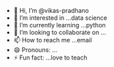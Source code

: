 - 👋 Hi, I’m @vikas-pradhano
- 👀 I’m interested in ...data science 
- 🌱 I’m currently learning ...python 
- 💞️ I’m looking to collaborate on ...
- 📫 How to reach me ...email
- 😄 Pronouns: ...
- ⚡ Fun fact: ...love to teach

<!---
vikas-pradhano/vikas-pradhano is a ✨ special ✨ repository because its `README.md` (this file) appears on your GitHub profile.
You can click the Preview link to take a look at your changes.
--->
